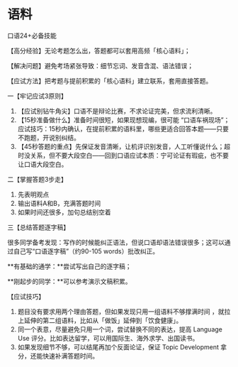 # 语料

口语24+必备技能

【高分经验】无论考题怎么出，答题都可以套用高频「核心语料」；

【解决问题】避免考场紧张导致：细节忘词、发音含混、语法错误；

【应试方法】把考题与提前积累的「核心语料」建立联系，套用直接答题。

一【牢记应试3原则】

1. 【应试别钻牛角尖】口语不是辩论比赛，不求论证完美，但求流利清晰。
2. 【15秒准备做什么】准备时间很短，如果现想现编，很可能 “口语车祸现场”；应试技巧：15秒内确认，在提前积累的语料里，哪些更适合回答本题——只要不跑题，开说别纠结。
3. 【45秒答题的重点】先保证发音清晰，让机评识别发音，人工听懂说什么；超时没关系，但不要大段空白——回到口语应试本质：宁可论证有瑕疵，也不要让口语大段空白。

二【掌握答题3步走】

1. 先表明观点
2. 输出语料A和B，充满答题时间
3. 如果时间还很多，加句总结别空着

三【总结答题逐字稿】

很多同学备考发现：写作的时候能纠正语法，但说口语却语法错误很多；这可以通过自己写“口语逐字稿”（约90-105 words）批改纠正。

**有基础的通学：**尝试写出自己的逐字稿；

**刚起步的同学：**可以参考演示文稿积累。

【应试技巧】

1. 题目没有要求用两个理由答题，但如果发现只用一组语料不够撑满时间 ，就拉上延伸的第二组语料，比如从「做饭」延伸到「饮食健康」。
2. 同一个表意，尽量避免只用一个词，尝试替换不同的表达，提高 Language Use 评分。比如表达留学，可以用国际生、海外求学、出国读书。
3. 如果发现细节不够，可以结尾再加个反面论证，保证 Topic Development 拿分，还能快速补满答题时间。